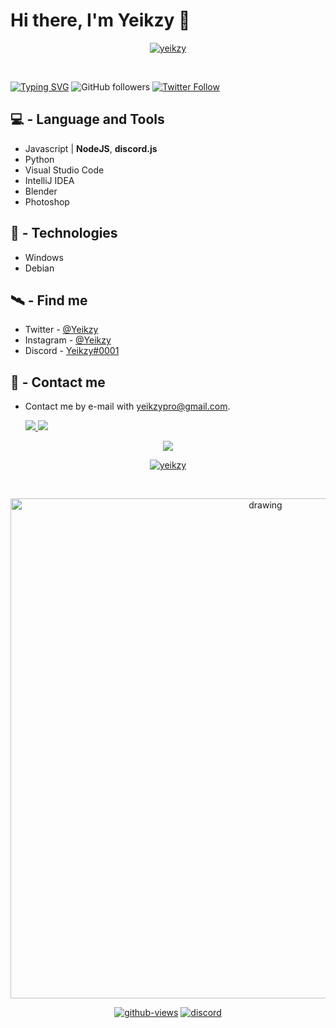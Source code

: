 # Hi there, I'm Yeikzy 👋

<p align="center"> 
    <a href="https://github.com/Yeikzy">
  <img src="https://github.com/Yeikzy/Yeikzy/blob/main/.github/workflows/yeikzy.js.png" alt="yeikzy" /> </p>
<br>

[![Typing SVG](https://readme-typing-svg.herokuapp.com?color=%2336BCF7&lines=Follow+me+and+all+my+projects+%3A)](https://git.io/typing-svg)
<img alt="GitHub followers" src="https://img.shields.io/github/followers/Yeikzy?style=social" /> <a href="https://twitter.com/Yeikzy"><img alt="Twitter Follow" src="https://img.shields.io/twitter/follow/Yeikzy?style=social"></a>

## 💻 - Language and Tools

- Javascript | **NodeJS**, **discord.js**
- Python
- Visual Studio Code
- IntelliJ IDEA
- Blender
- Photoshop

## 🚀 - Technologies

- Windows
- Debian

## 🛰️ - Find me

- Twitter - [@Yeikzy](https://twitter.com/yeikzy)
- Instagram - [@Yeikzy](https://www.instagram.com/yeikzy/?igshid=lriiibb7gob6)
- Discord - [Yeikzy#0001](https://discord.gg/ErwAkKhMsR)

## 📡 - Contact me

- Contact me by e-mail with yeikzypro@gmail.com.

  <tr>
    <td align="center" style="padding=0;width=50%;">
      <a href="https://github.com/yeikzy">
      <img src="https://github-readme-stats.vercel.app/api/?username=yeikzy&title_color=ec7460&text_color=9f9f9f&show_icons=true&bg_color=00000000&hide_border=true&icon_color=ec7460&hide_title=true&count_private=true&include_all_commits=true&enable_animations=true" />
    </td>
      <td align="center" style="padding=0;width=50%;">
      <a href="https://github.com/yeikzy">
      <img src="https://github-readme-stats-one-bice.vercel.app/api/top-langs/?username=yeikzy&role=OWNER,ORGANIZATION_MEMBER,COLLABORATOR&title_color=ec7460&text_color=9f9f9f&show_icons=true&bg_color=00000000&hide_border=true&icon_color=ec7460&hide_title=true&count_private=true&enable_animations=true" />
    </td>
  </tr>
</p>

<p align="center">
  <tr>
    <td align="center" style="padding=0;width=50%;">
      <a href="https://github.com/yeikzy">
      <img src="https://github-readme-streak-stats.herokuapp.com?user=yeikzy&theme=tokyonight_duo&hide_border=true&ring=ec7460&currStreakLabel=FFFFFF&sideNums=ec7460&dates=979797&sideLabels=FFFFFF&currStreakNum=FFFFFF&border=DD2727&stroke=00000000&background=00000000&fire=FF7600" />
    </td>
  </tr>
</p>

<p align="center"> 
    <a href="https://github.com/Yeikzy">
  <img src="https://github-profile-trophy.vercel.app/?username=Yeikzy&theme=flat&no-frame=true&row=1&&margin-w=20&no-bg=true" alt="yeikzy" /> </p>
<br>

<p align="center">
<img src="https://activity-graph.herokuapp.com/graph?username=yeikzy&theme=react-dark" alt="drawing" width="800"/>
</p>

<div align="center"> 

[![github-views](https://komarev.com/ghpvc/?username=yeikzy&color=blue)](https://github.com/Yeikzy) [![discord](https://discordapp.com/api/guilds/903412602921705544/widget.png)](https://discord.gg/kmpnWBzDCa)

</div>
